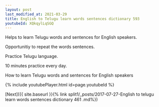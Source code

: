 ```yaml
---
layout: post
last_modified_at: 2021-03-29
title: English to Telugu learn words sentences dictionary 593 
youtubeId: XQkqylLqSGQ
---
```

 
 
Helps to learn Telugu words and sentences for English speakers.

Opportunitiy to repeat the words sentences. 

Practice Telugu language. 
 
10 minutes practice every day. 
 
How to learn Telugu words and sentences for English speakers 
 
{% include youtubePlayer.html id=page.youtubeId %}
 
 
[Next]({{ site.baseurl }}{% link  split1/_posts/2017-07-27-English to telugu learn words sentences dictionary 461 .md%})
 
